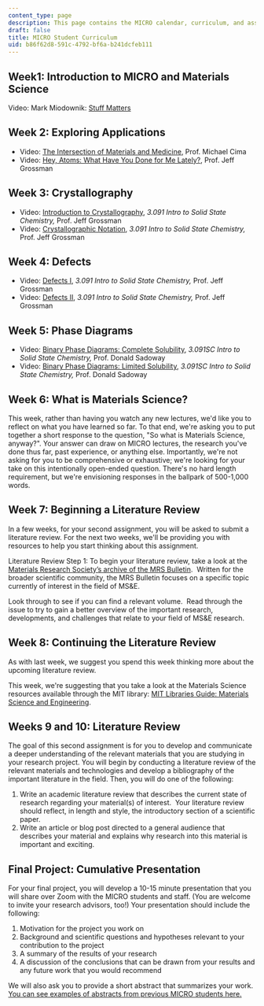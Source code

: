 ```yaml
---
content_type: page
description: This page contains the MICRO calendar, curriculum, and assignment listing.
draft: false
title: MICRO Student Curriculum
uid: b86f62d8-591c-4792-bf6a-b241dcfeb111
---
```

## Week1: Introduction to MICRO and Materials Science

Video: Mark Miodownik: [Stuff Matters](https://www.youtube.com/watch?v=wxyY1lyC4gM&t=1318s)

## Week 2: Exploring Applications

- Video: [The Intersection of Materials and Medicine](https://www.youtube.com/watch?v=4wjtWUGfYZs&t=2s), Prof. Michael Cima
- Video: [Hey, Atoms: What Have You Done for Me Lately?](https://www.youtube.com/watch?v=btefFyjmxNE&t=1689s), Prof. Jeff Grossman

## Week 3: Crystallography

- Video: [Introduction to Crystallography](https://ocw.mit.edu/courses/3-091-introduction-to-solid-state-chemistry-fall-2018/resources/lecture-18/), *3.091 Intro to Solid State Chemistry,* Prof. Jeff Grossman
- Video: [Crystallographic Notation](https://ocw.mit.edu/courses/3-091-introduction-to-solid-state-chemistry-fall-2018/resources/lecture-19/), *3.091 Intro to Solid State Chemistry,* Prof. Jeff Grossman

## Week 4: Defects

- Video: [Defects I](https://ocw.mit.edu/courses/3-091-introduction-to-solid-state-chemistry-fall-2018/resources/lecture-23/), *3.091 Intro to Solid State Chemistry,* Prof. Jeff Grossman
- Video: [Defects II](https://ocw.mit.edu/courses/3-091-introduction-to-solid-state-chemistry-fall-2018/resources/lecture-24/), *3.091 Intro to Solid State Chemistry,* Prof. Jeff Grossman

## Week 5: Phase Diagrams

- Video: [Binary Phase Diagrams: Complete Solubility](https://www.youtube.com/watch?v=rR8ZtI8m0Mo&t=1s), *3.091SC Intro to Solid State Chemistry,* Prof. Donald Sadoway
- Video: [Binary Phase Diagrams: Limited Solubility](https://www.youtube.com/watch?v=zOOQALT2uu8), *3.091SC Intro to Solid State Chemistry,* Prof. Donald Sadoway

## Week 6: What is Materials Science?

This week, rather than having you watch any new lectures, we'd like you to reflect on what you have learned so far. To that end, we're asking you to put together a short response to the question, "So what is Materials Science, anyway?". Your answer can draw on MICRO lectures, the research you've done thus far, past experience, or anything else. Importantly, we're not asking for you to be comprehensive or exhaustive; we're looking for your take on this intentionally open-ended question. There's no hard length requirement, but we're envisioning responses in the ballpark of 500-1,000 words.

## Week 7: Beginning a Literature Review

In a few weeks, for your second assignment, you will be asked to submit a literature review. For the next two weeks, we'll be providing you with resources to help you start thinking about this assignment.

Literature Review Step 1: To begin your literature review, take a look at the [Materials Research Society’s archive of the MRS Bulletin](https://link.springer.com/journal/43577/volumes-and-issues).  Written for the broader scientific community, the MRS Bulletin focuses on a specific topic currently of interest in the field of MS&E. 

Look through to see if you can find a relevant volume.  Read through the issue to try to gain a better overview of the important research, developments, and challenges that relate to your field of MS&E research.

## Week 8: Continuing the Literature Review

As with last week, we suggest you spend this week thinking more about the upcoming literature review.

This week, we're suggesting that you take a look at the Materials Science resources available through the MIT library: [MIT Libraries Guide: Materials Science and Engineering](https://libguides.mit.edu/materials).

## Weeks 9 and 10: Literature Review

The goal of this second assignment is for you to develop and communicate a deeper understanding of the relevant materials that you are studying in your research project. You will begin by conducting a literature review of the relevant materials and technologies and develop a bibliography of the important literature in the field. Then, you will do one of the following:

1. Write an academic literature review that describes the current state of research regarding your material(s) of interest.  Your literature review should reflect, in length and style, the introductory section of a scientific paper.
2. Write an article or blog post directed to a general audience that describes your material and explains why research into this material is important and exciting.

## Final Project: Cumulative Presentation

For your final project, you will develop a 10-15 minute presentation that you will share over Zoom with the MICRO students and staff. (You are welcome to invite your research advisors, too!) Your presentation should include the following:

1. Motivation for the project you work on
2. Background and scientific questions and hypotheses relevant to your contribution to the project
3. A summary of the results of your research
4. A discussion of the conclusions that can be drawn from your results and any future work that you would recommend

We will also ask you to provide a short abstract that summarizes your work.  [You can see examples of abstracts from previous MICRO students here.](https://micro.mit.edu/micro-abstracts)